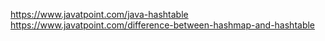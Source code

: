 https://www.javatpoint.com/java-hashtable
https://www.javatpoint.com/difference-between-hashmap-and-hashtable